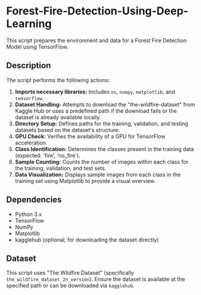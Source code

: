 # Forest-Fire-Detection-Using-Deep-Learning

This script prepares the environment and data for a Forest Fire Detection Model using TensorFlow.

## Description

The script performs the following actions:

1.  **Imports necessary libraries:** Includes `os`, `numpy`, `matplotlib`, and `tensorflow`.
2.  **Dataset Handling:** Attempts to download the "the-wildfire-dataset" from Kaggle Hub or uses a predefined path if the download fails or the dataset is already available locally.
3.  **Directory Setup:** Defines paths for the training, validation, and testing datasets based on the dataset's structure.
4.  **GPU Check:** Verifies the availability of a GPU for TensorFlow acceleration.
5.  **Class Identification:** Determines the classes present in the training data (expected: 'fire', 'no_fire').
6.  **Sample Counting:** Counts the number of images within each class for the training, validation, and test sets.
7.  **Data Visualization:** Displays sample images from each class in the training set using Matplotlib to provide a visual overview.

## Dependencies

*   Python 3.x
*   TensorFlow
*   NumPy
*   Matplotlib
*   kagglehub (optional, for downloading the dataset directly)

## Dataset 

This script uses "The Wildfire Dataset" (specifically `the_wildfire_dataset_2n_version`). Ensure the dataset is available at the specified path or can be downloaded via `kagglehub`.
